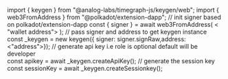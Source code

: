 
import { keygen } from "@analog-labs/timegraph-js/keygen/web";
import { web3FromAddress } from "@polkadot/extension-dapp";
// init signer based on polkadot/extension-dapp
const { signer } = await web3FromAddress( < "wallet address"> );
// pass signer and address to get keygen instance
const _keygen = new keygen({ signer: signer.signRaw,address: <"address">});
// generate api key i.e role is optional default will be developer                             
const apikey = await _keygen.createApiKey();
// generate the session key
const sessionKey = await _keygen.createSessionkey();
